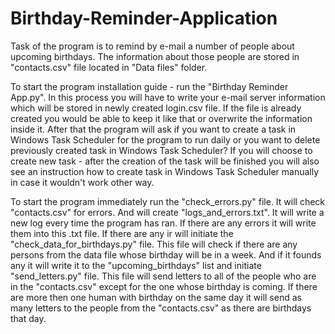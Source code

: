 # Birthday-Reminder-Application

Task of the program is to remind by e-mail a number of people about upcoming birthdays. The information about those people are stored in "contacts.csv" file located in "Data files" folder. 

To start the program installation guide - run the "Birthday Reminder App.py". In this process you will have to write your e-mail server information which will be stored in newly created login.csv file. If the file is already created you would be able to keep it like that or overwrite the information inside it. After that the program will ask if you want to create a task in Windows Task Scheduler for the program to run daily or you want to delete previously created task in Windows Task Scheduler? If you will choose to create new task - after the creation of the task will be finished you will also see an instruction how to create task in Windows Task Scheduler manually in case it wouldn't work other way. 

To start the program immediately run the "check_errors.py" file. It will check "contacts.csv" for errors. And will create "logs_and_errors.txt". It will write a new log every time the program has ran. If there are any errors it will write them into this .txt file. If there are any ir will initiate the "check_data_for_birthdays.py" file. This file will check if there are any persons from the data file whose birthday will be in a week. And if it founds any it will write it to the "upcoming_birthdays" list and initiate "send_letters.py" file. This file will send letters to all of the people who are in the "contacts.csv" except for the one whose birthday is coming. If there are more then one human with birthday on the same day it will send as many letters to the people from the "contacts.csv" as there are birthdays that day. 